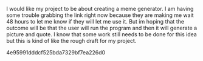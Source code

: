 I would like my project to be about creating a meme generator. I am having some trouble grabbing the link right now because they are making
me wait 48 hours to let me know if they will let me use it. But im hoping that the outcome will be that the user will run the program and then
it will generate a picture and quote. I know that some work still needs to be done for this idea but this is kind of like the rough draft for
my project. 

4e95991dddcf525bda7329bf7ea226d0
